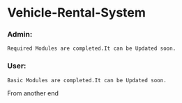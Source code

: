 # Vehicle-Rental-System

### Admin:
    Required Modules are completed.It can be Updated soon.
### User:
    Basic Modules are completed.It can be Updated soon.

From another end
